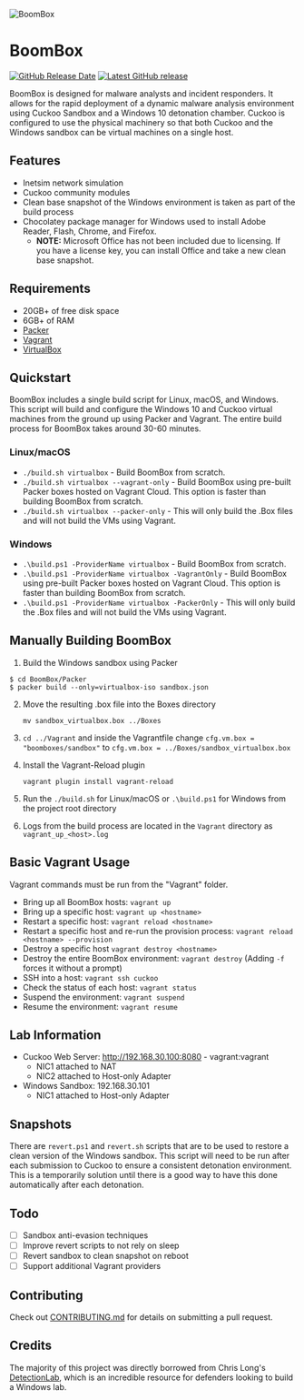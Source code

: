 ![BoomBox](./img/BoomBox.png)
# BoomBox

[![GitHub Release Date](https://img.shields.io/github/release-date/nbeede/BoomBox)](https://img.shields.io/github/release-date/nbeede/BoomBox)
[![Latest GitHub release](https://img.shields.io/github/release/nbeede/BoomBox)](https://img.shields.io/github/release/nbeede/BoomBox)

BoomBox is designed for malware analysts and incident responders. It allows for the rapid deployment of a dynamic malware analysis environment using Cuckoo Sandbox and a Windows 10 detonation chamber. Cuckoo is configured to use the physical machinery so that both Cuckoo and the Windows sandbox can be virtual machines on a single host.

## Features

*   Inetsim network simulation
*   Cuckoo community modules
*   Clean base snapshot of the Windows environment is taken as part of the build process
*   Chocolatey package manager for Windows used to install Adobe Reader, Flash, Chrome, and Firefox.
    *   **NOTE:** Microsoft Office has not been included due to licensing. If you have a license key, you can install Office and take a new clean base snapshot.


## Requirements
*   20GB+ of free disk space
*   6GB+ of RAM
*   [Packer](https://www.packer.io/downloads.html)
*   [Vagrant](https://www.vagrantup.com/downloads.html)
*   [VirtualBox](https://www.virtualbox.org/wiki/Downloads)

## Quickstart

BoomBox includes a single build script for Linux, macOS, and Windows. This script will build and configure the Windows 10 and Cuckoo virtual machines from the ground up using Packer and Vagrant. The entire build process for BoomBox takes around 30-60 minutes.

### Linux/macOS
-   `./build.sh virtualbox` - Build BoomBox from scratch.
-   `./build.sh virtualbox --vagrant-only` - Build BoomBox using pre-built Packer boxes hosted on Vagrant Cloud. This option is faster than building BoomBox from scratch.
-   `./build.sh virtualbox --packer-only` - This will only build the .Box files and will not build the VMs using Vagrant.

### Windows
-   `.\build.ps1 -ProviderName virtualbox` - Build BoomBox from scratch.
-   `.\build.ps1 -ProviderName virtualbox -VagrantOnly` - Build BoomBox using pre-built Packer boxes hosted on Vagrant Cloud. This option is faster than building BoomBox from scratch.
-   `.\build.ps1 -ProviderName virtualbox -PackerOnly` - This will only build the .Box files and will not build the VMs using Vagrant.

## Manually Building BoomBox
1.  Build the Windows sandbox using Packer

```
$ cd BoomBox/Packer
$ packer build --only=virtualbox-iso sandbox.json
```

2.  Move the resulting .box file into the Boxes directory

    `mv sandbox_virtualbox.box ../Boxes`

3.  `cd ../Vagrant` and inside the Vagrantfile change `cfg.vm.box = "boomboxes/sandbox"` to `cfg.vm.box = ../Boxes/sandbox_virtualbox.box`

4.  Install the Vagrant-Reload plugin

    `vagrant plugin install vagrant-reload`

5.  Run the `./build.sh` for Linux/macOS or `.\build.ps1` for Windows from the project root directory

6.  Logs from the build process are located in the `Vagrant` directory as `vagrant_up_<host>.log`

## Basic Vagrant Usage
Vagrant commands must be run from the "Vagrant" folder.

*   Bring up all BoomBox hosts: `vagrant up`
*   Bring up a specific host: `vagrant up <hostname>`
*   Restart a specific host: `vagrant reload <hostname>`
*   Restart a specific host and re-run the provision process: `vagrant reload <hostname> --provision`
*   Destroy a specific host `vagrant destroy <hostname>`
*   Destroy the entire BoomBox environment: `vagrant destroy` (Adding `-f` forces it without a prompt)
*   SSH into a host: `vagrant ssh cuckoo`
*   Check the status of each host: `vagrant status`
*   Suspend the environment: `vagrant suspend`
*   Resume the environment: `vagrant resume`

## Lab Information
*   Cuckoo Web Server: http://192.168.30.100:8080 - vagrant:vagrant
    *   NIC1 attached to NAT
    *   NIC2 attached to Host-only Adapter
*   Windows Sandbox: 192.168.30.101
    *   NIC1 attached to Host-only Adapter

## Snapshots
There are `revert.ps1` and `revert.sh` scripts that are to be used to restore a clean version of the Windows sandbox. This script will need to be run after each submission to Cuckoo to ensure a consistent detonation environment. This is a temporarily solution until there is a good way to have this done automatically after each detonation.

## Todo
- [ ]  Sandbox anti-evasion techniques
- [ ]  Improve revert scripts to not rely on sleep
- [ ]  Revert sandbox to clean snapshot on reboot
- [ ]  Support additional Vagrant providers

## Contributing
Check out [CONTRIBUTING.md](./CONTRIBUTING.md) for details on submitting a pull request.

## Credits
The majority of this project was directly borrowed from Chris Long's [DetectionLab](https://github.com/clong/DetectionLab), which is an incredible resource for defenders looking to build a Windows lab.
